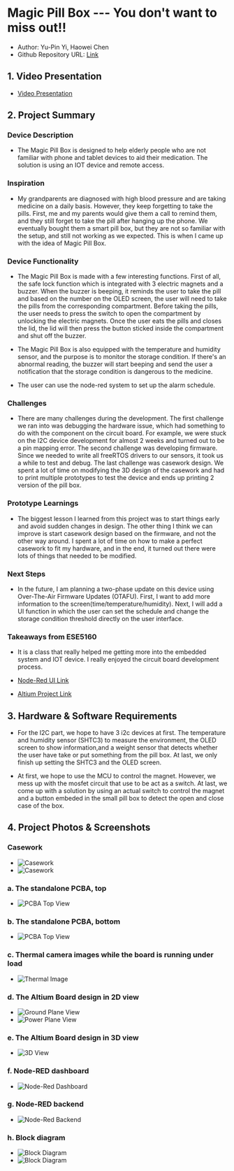 

# Magic Pill Box --- You don't want to miss out!!
- Author:  Yu-Pin Yi, Haowei Chen
- Github Repository URL: [Link](https://github.com/ese5160/a14g-final-submission-t01-magic-pill-box)

## 1. Video Presentation

- [Video Presentation](https://youtu.be/nQqyR8lDyXY?si=AE45nUH7O6IaNKej)

## 2. Project Summary

### Device Description

- The Magic Pill Box is designed to help elderly people who are not familiar with phone and tablet devices to aid their medication. The solution is using an IOT device and remote access.

### Inspiration

- My grandparents are diagnosed with high blood pressure and are taking medicine on a daily basis. However, they keep forgetting to take the pills. First, me and my parents would give them a call to remind them, and they still forget to take the pill after hanging up the phone. We eventually bought them a smart pill box, but they are not so familiar with the setup, and still not working as we expected. This is when I came up with the idea of Magic Pill Box.

### Device Functionality

- The Magic Pill Box is made with a few interesting functions. First of all, the safe lock function which is integrated with 3 electric magnets and a buzzer. When the buzzer is beeping, it reminds the user to take the pill and based on the number on the OLED screen, the user will need to take the pills from the corresponding compartment. Before taking the pills, the user needs to press the switch to open the compartment by unlocking the electric magnets. Once the user eats the pills and closes the lid, the lid will then press the button sticked inside the compartment and shut off the buzzer.

- The Magic Pill Box is also equipped with the temperature and humidity sensor, and the purpose is to monitor the storage condition. If there's an abnormal reading, the buzzer will start beeping and send the user a notification that the storage condition is dangerous to the medicine.

- The user can use the node-red system to set up the alarm schedule.

### Challenges

- There are many challenges during the development. The first challenge we ran into was debugging the hardware issue, which had something to do with the component on the circuit board. For example, we were stuck on the I2C device development for almost 2 weeks and turned out to be a pin mapping error. The second challenge was developing firmware. Since we needed to write all freeRTOS drivers to our sensors, it took us a while to test and debug. The last challenge was casework design. We spent a lot of time on modifying the 3D design of the casework and had to print multiple prototypes to test the device and ends up printing 2 version of the pill box.

### Prototype Learnings

- The biggest lesson I learned from this project was to start things early and avoid sudden changes in design. The other thing I think we can improve is start casework design based on the firmware, and not the other way around. I spent a lot of time on how to make a perfect casework to fit my hardware, and in the end, it turned out there were lots of things that needed to be modified.

### Next Steps

- In the future, I am planning a two-phase update on this device using Over-The-Air Firmware Updates (OTAFU). First, I want to add more information to the screen(time/temperature/humidity). Next, I will add a UI function in which the user can set the schedule and change the storage condition threshold directly on the user interface.

### Takeaways from ESE5160

- It is a class that really helped me getting more into the embedded system and IOT device. I really enjoyed the circuit board development process.

- [Node-Red UI Link](http://52.186.82.19:1880/ui/)

- [Altium Project Link](https://upenn-eselabs.365.altium.com/designs/2E1710E5-2220-46EC-B8F9-26C9D24CF3C1)

## 3. Hardware & Software Requirements

- For the I2C part, we hope to have 3 i2c devices at first. The temperature and humidity sensor (SHTC3) to measure the environment, the OLED screen to show information,and a weight sensor that detects whether the user have take or put something from the pill box. At last, we only finish up setting the SHTC3 and the OLED screen.

- At first, we hope to use the MCU to control the magnet. However, we mess up with the mosfet circuit that use to be act as a switch. At last, we come up with a solution by using an actual switch to control the magnet and a button embeded in the small pill box to detect the open and close case of the box.

## 4. Project Photos & Screenshots

### Casework

- ![Casework](img/casework2.jpg)
- ![Casework](img/casework1.jpg)

### a. The standalone PCBA, top

- ![PCBA Top View](img/board_front.jpg)

### b. The standalone PCBA, bottom

- ![PCBA Top View](img/board_back.jpg)

### c. Thermal camera images while the board is running under load 

- ![Thermal Image](img/heatgun.jpg)

### d. The Altium Board design in 2D view

- ![Ground Plane View](img/ground.png)
- ![Power Plane View](img/power.png)

### e. The Altium Board design in 3D view

- ![3D View](img/3dView.png)

### f. Node-RED dashboard

- ![Node-Red Dashboard](img/node_red_UI.png)

### g. Node-RED backend

- ![Node-Red Backend](img/node_red_backEnd.png)

### h. Block diagram

- ![Block Diagram](img/system_diagram.png)
- ![Block Diagram](img/block_diagram.png)
